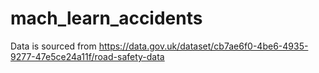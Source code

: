 # mach_learn_accidents
Data is sourced from https://data.gov.uk/dataset/cb7ae6f0-4be6-4935-9277-47e5ce24a11f/road-safety-data
